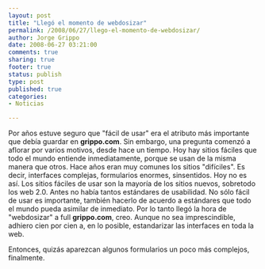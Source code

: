 ```yaml
--- 
layout: post
title: "Llegó el momento de webdosizar"
permalink: /2008/06/27/llego-el-momento-de-webdosizar/
author: Jorge Grippo
date: 2008-06-27 03:21:00
comments: true
sharing: true
footer: true
status: publish
type: post
published: true
categories: 
- Noticias

---
```

<!-- 56 -->
Por años estuve seguro que "fácil de usar" era el atributo más importante que debía guardar en <span style="font-weight:bold;">grippo.com</span>. Sin embargo, una pregunta comenzó a aflorar por varios motivos, desde hace un tiempo. Hoy hay sitios fáciles que todo el mundo entiende inmediatamente, porque se usan de la misma manera que otros. Hace años eran muy comunes los sitios "difíciles". Es decir, interfaces complejas, formularios enormes, sinsentidos. Hoy no es así. Los sitios fáciles de usar son la mayoría de los sitios nuevos, sobretodo los web 2.0. Antes no había tantos estándares de usabilidad. No sólo fácil de usar es importante, también hacerlo de acuerdo a estándares que todo el mundo pueda asimilar de inmediato. Por lo tanto llegó la hora de "webdosizar" a full <span style="font-weight:bold;">grippo.com</span>, creo. Aunque no sea imprescindible, adhiero cien por cien a, en lo posible, estandarizar las interfaces en toda la web.

Entonces, quizás aparezcan algunos formularios un poco más complejos, finalmente.

